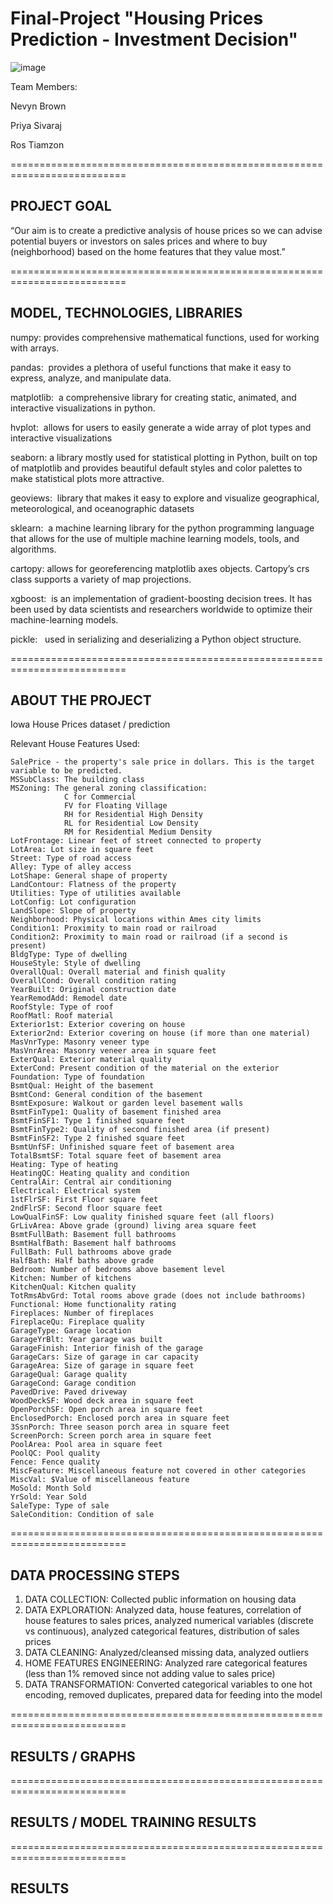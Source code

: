 # Final-Project "Housing Prices Prediction - Investment Decision"

![image](https://highworthcitizen.com/wp-content/uploads/2019/12/real-estate-market.jpg)

Team Members:

Nevyn Brown

Priya Sivaraj

Ros Tiamzon

==========================================================================

## PROJECT GOAL

“Our aim is to create a predictive analysis of house prices so we can advise potential buyers or investors on sales prices and where to buy (neighborhood) based on the home features that they value most.”


==========================================================================

## MODEL, TECHNOLOGIES, LIBRARIES

numpy: provides comprehensive mathematical functions, used for working with arrays. 

pandas:  provides a plethora of useful functions that make it easy to express, analyze, and manipulate data.

matplotlib:  a comprehensive library for creating static, animated, and interactive visualizations in python.

hvplot:  allows for users to easily generate a wide array of plot types and interactive visualizations 

seaborn: a library mostly used for statistical plotting in Python, built on top of matplotlib and provides beautiful default styles and color palettes to make statistical plots more attractive.

geoviews:  library that makes it easy to explore and visualize geographical, meteorological, and oceanographic datasets

sklearn:  a machine learning library for the python programming language that allows for the use of multiple machine learning models, tools, and algorithms.

cartopy: allows for georeferencing matplotlib axes objects. Cartopy’s crs class supports a variety of map projections.

xgboost:  is an implementation of gradient-boosting decision trees. It has been used by data scientists and researchers worldwide to optimize their machine-learning models.

pickle:   used in serializing and deserializing a Python object structure. 


==========================================================================

## ABOUT THE PROJECT
Iowa House Prices dataset / prediction

Relevant House Features Used:

    SalePrice - the property's sale price in dollars. This is the target variable to be predicted.
    MSSubClass: The building class
    MSZoning: The general zoning classification:
                C for Commercial
                FV for Floating Village
                RH for Residential High Density
                RL for Residential Low Density 
                RM for Residential Medium Density 
    LotFrontage: Linear feet of street connected to property
    LotArea: Lot size in square feet
    Street: Type of road access
    Alley: Type of alley access
    LotShape: General shape of property
    LandContour: Flatness of the property
    Utilities: Type of utilities available
    LotConfig: Lot configuration
    LandSlope: Slope of property
    Neighborhood: Physical locations within Ames city limits
    Condition1: Proximity to main road or railroad
    Condition2: Proximity to main road or railroad (if a second is present)
    BldgType: Type of dwelling
    HouseStyle: Style of dwelling
    OverallQual: Overall material and finish quality
    OverallCond: Overall condition rating
    YearBuilt: Original construction date
    YearRemodAdd: Remodel date
    RoofStyle: Type of roof
    RoofMatl: Roof material
    Exterior1st: Exterior covering on house
    Exterior2nd: Exterior covering on house (if more than one material)
    MasVnrType: Masonry veneer type
    MasVnrArea: Masonry veneer area in square feet
    ExterQual: Exterior material quality
    ExterCond: Present condition of the material on the exterior
    Foundation: Type of foundation
    BsmtQual: Height of the basement
    BsmtCond: General condition of the basement
    BsmtExposure: Walkout or garden level basement walls
    BsmtFinType1: Quality of basement finished area
    BsmtFinSF1: Type 1 finished square feet
    BsmtFinType2: Quality of second finished area (if present)
    BsmtFinSF2: Type 2 finished square feet
    BsmtUnfSF: Unfinished square feet of basement area
    TotalBsmtSF: Total square feet of basement area
    Heating: Type of heating
    HeatingQC: Heating quality and condition
    CentralAir: Central air conditioning
    Electrical: Electrical system
    1stFlrSF: First Floor square feet
    2ndFlrSF: Second floor square feet
    LowQualFinSF: Low quality finished square feet (all floors)
    GrLivArea: Above grade (ground) living area square feet
    BsmtFullBath: Basement full bathrooms
    BsmtHalfBath: Basement half bathrooms
    FullBath: Full bathrooms above grade
    HalfBath: Half baths above grade
    Bedroom: Number of bedrooms above basement level
    Kitchen: Number of kitchens
    KitchenQual: Kitchen quality
    TotRmsAbvGrd: Total rooms above grade (does not include bathrooms)
    Functional: Home functionality rating
    Fireplaces: Number of fireplaces
    FireplaceQu: Fireplace quality
    GarageType: Garage location
    GarageYrBlt: Year garage was built
    GarageFinish: Interior finish of the garage
    GarageCars: Size of garage in car capacity
    GarageArea: Size of garage in square feet
    GarageQual: Garage quality
    GarageCond: Garage condition
    PavedDrive: Paved driveway
    WoodDeckSF: Wood deck area in square feet
    OpenPorchSF: Open porch area in square feet
    EnclosedPorch: Enclosed porch area in square feet
    3SsnPorch: Three season porch area in square feet
    ScreenPorch: Screen porch area in square feet
    PoolArea: Pool area in square feet
    PoolQC: Pool quality
    Fence: Fence quality
    MiscFeature: Miscellaneous feature not covered in other categories
    MiscVal: $Value of miscellaneous feature
    MoSold: Month Sold
    YrSold: Year Sold
    SaleType: Type of sale
    SaleCondition: Condition of sale

==========================================================================

## DATA PROCESSING STEPS

1. DATA COLLECTION: Collected public information on housing data 
2. DATA EXPLORATION: Analyzed data, house features, correlation of house features to sales prices, analyzed numerical variables (discrete vs continuous), analyzed categorical features, distribution of sales prices
3. DATA CLEANING: Analyzed/cleansed missing data, analyzed outliers
4. HOME FEATURES ENGINEERING: Analyzed rare categorical features (less than 1% removed since not adding value to sales price)
5. DATA TRANSFORMATION: Converted categorical variables to one hot encoding, removed duplicates, prepared data for feeding into the model

==========================================================================

## RESULTS / GRAPHS







==========================================================================

## RESULTS / MODEL TRAINING RESULTS













==========================================================================

## RESULTS
